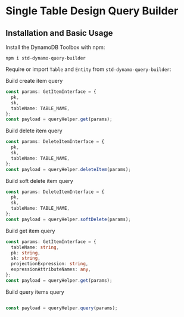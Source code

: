 # Single Table Design Query Builder

## Installation and Basic Usage

Install the DynamoDB Toolbox with npm:

```
npm i std-dynamo-query-builder
```

Require or import `Table` and `Entity` from `std-dynamo-query-builder`:

Build create item query

```ts
const params: GetItemInterface = {
  pk,
  sk,
  tableName: TABLE_NAME,
};
const payload = queryHelper.get(params);
```

Build delete item query

```ts
const params: DeleteItemInterface = {
  pk,
  sk,
  tableName: TABLE_NAME,
};
const payload = queryHelper.deleteItem(params);
```

Build soft delete item query

```ts
const params: DeleteItemInterface = {
  pk,
  sk,
  tableName: TABLE_NAME,
};
const payload = queryHelper.softDelete(params);
```

Build get item query

```ts
const params: GetItemInterface = {
  tableName: string,
  pk: string,
  sk: string,
  projectionExpression: string,
  expressionAttributeNames: any,
};
const payload = queryHelper.get(params);
```

Build query items query

```ts

const payload = queryHelper.query(params);

```
